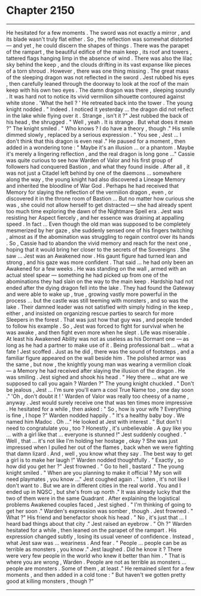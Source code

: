 
# Chapter 2150


---

He hesitated for a few moments .
The sword was not exactly a mirror , and its blade wasn't truly flat either . So , the reflection was somewhat distorted — and yet , he could discern the shapes of things .
There was the parapet of the rampart , the beautiful edifice of the main keep , its roof and towers , tattered flags hanging limp in the absence of wind . There was also the lilac sky behind the keep , and the clouds drifting in its vast expanse like pieces of a torn shroud .
However , there was one thing missing .
The great mass of the sleeping dragon was not reflected in the sword .
Jest rubbed his eyes , then carefully leaned through the doorway to look at the roof of the main keep with his own two eyes .
The damn dragon was there , sleeping soundly . It was hard not to notice its vivid vermilion silhouette contoured against white stone .
'What the hell ? '
He retreated back into the tower .
The young knight nodded .
" Indeed . I noticed it yesterday … the dragon did not reflect in the lake while flying over it . Strange , isn't it ?"
Jest rubbed the back of his head , the shrugged .
" Well , yeah . It is strange . But what does it mean ?"
The knight smiled .
" Who knows ? I do have a theory , though ."
His smile dimmed slowly , replaced by a serious expression .
" You see , Jest … I don't think that this dragon is even real ."
He paused for a moment , then added in a wondering tone :
" Maybe it's an illusion … or a phantom . Maybe it's merely a lingering reflection , and the real dragon is long gone …"
Cassie was quite curious to see how Warden of Valor and his first group of followers had conquered Bastion , and what they found inside . After all , it was not just a Citadel left behind by one of the daemons … somewhere along the way , the young knight had also discovered a Lineage Memory and inherited the bloodline of War God .
Perhaps he had received that Memory for slaying the reflection of the vermilion dragon , even , or discovered it in the throne room of Bastion …
But no matter how curious she was , she could not allow herself to get distracted — she had already spent too much time exploring the dawn of the Nightmare Spell era . Jest was resisting her Aspect fiercely , and her essence was draining at appalling speed .
In fact …
Even though the old man was supposed to be completely mesmerized by her gaze , she suddenly sensed one of his fingers twitching , almost as if the abomination was struggling to regain control over its hands .
So , Cassie had to abandon the vivid memory and reach for the next one , hoping that it would bring her closer to the secrets of the Sovereigns .
She saw …
Jest was an Awakened now . His gaunt figure had turned lean and strong , and his gaze was more confident . That said … he had only been an Awakened for a few weeks .
He was standing on the wall , armed with an actual steel spear — something he had picked up from one of the abominations they had slain on the way to the main keep .
Hardship had not ended after the dying dragon fell into the lake . They had found the Gateway and were able to wake up , true , growing vastly more powerful in the process … but the castle was still teeming with monsters , and so was the lake . Their damned leader was not satisfied with simply hiding in the keep , either , and insisted on organizing rescue parties to search for more Sleepers in the forest .
That was just how that guy was , and people tended to follow his example .
So , Jest was forced to fight for survival when he was awake , and then fight even more when he slept . Life was miserable .
At least his Awakened Ability was not as useless as his Dormant one — as long as he had a partner to make use of it . Being professional bait … what a fate !
Jest scoffed .
Just as he did , there was the sound of footsteps , and a familiar figure appeared on the wall beside him . The polished armor was the same , but now , the knightly young man was wearing a vermilion cloak — a Memory he had received after slaying the illusion of the dragon .
He was smiling .
Jest sighed and shook his head .
" Hey there … what are we supposed to call you again ? Warden ?"
The young knight chuckled .
" Don't be jealous , Jest … I'm sure you'll earn a cool True Name too , one day soon ."
'Oh , don't doubt it ! '
Warden of Valor was really too cheesy of a name , anyway . Jest would surely receive one that was ten times more impressive .
He hesitated for a while , then asked :
" So , how is your wife ? Everything is fine , I hope ?"
Warden nodded happily .
" It's a healthy baby boy . We named him Madoc . Oh …"
He looked at Jest with interest .
" But don't I need to congratulate you , too ? Honestly , it's unbelievable . A guy like you … with a girl like that … everyone is stunned !"
Jest suddenly coughed .
" Well , that … it's not like I'm holding her hostage , okay ? She was just impressed when I pulled her out of the flames , back when we were fighting that damn lizard . And , well , you know what they say . The best way to get a girl is to make her laugh !"
Warden nodded thoughtfully .
" Exactly , so how did you get her ?"
Jest frowned .
" Go to hell , bastard ."
The young knight smiled .
" When are you planning to make it official ? My son will need playmates , you know …"
Jest coughed again .
" Listen , it's not like I don't want to . But we are in different cities in the real world . You and I ended up in NQSC , but she's from up north ."
It was already lucky that the two of them were in the same Quadrant .
After explaining the logistical problems Awakened couples faced , Jest sighed .
" I'm thinking of going to get her soon ."
Warden's expression was somber , though .
Jest frowned .
" What ?"
His friend and benefactor shook his head .
" No , it's just that … I heard bad things about that city ."
Jest raised an eyebrow .
" Oh ?"
Warden hesitated for a while , then leaned on the parapet of the rampart . His expression changed subtly , losing its usual veneer of confidence . Instead , what Jest saw was … weariness . And fear .
" People … people can be as terrible as monsters , you know ."
Jest laughed .
Did he know it ?
There were very few people in the world who knew it better than him .
" That is where you are wrong , Warden . People are not as terrible as monsters … people are monsters . Some of them , at least ."
He remained silent for a few moments , and then added in a cold tone :
" But haven't we gotten pretty good at killing monsters , though ?"

---

